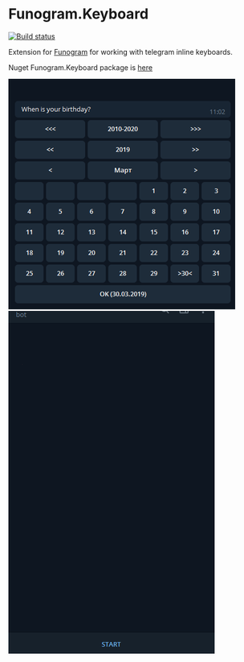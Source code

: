 # Funogram.Keyboard
[![Build status](https://ci.appveyor.com/api/projects/status/d9r9f8aeolteak0b/branch/master?svg=true)](https://ci.appveyor.com/project/dohly/funogram-keyboard/branch/master)


Extension for [Funogram](https://github.com/Dolfik1/Funogram/) for working with telegram inline keyboards.

Nuget Funogram.Keyboard package is [here](https://www.nuget.org/packages/Funogram.Keyboard)

![Calendar](calendar.gif) ![Flight](flight.gif)

